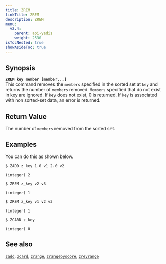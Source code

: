 ```yaml
---
title: ZREM
linkTitle: ZREM
description: ZREM
menu:
  v2.4:
    parent: api-yedis
    weight: 2530
isTocNested: true
showAsideToc: true
---
```


## Synopsis

<b>`ZREM key member [member...]`</b><br>
This command removes the `members` specified in the sorted set at `key` and returns the number of `members` removed.
`Members` specified that do not exist in key are ignored. If `key` does not exist, 0 is returned.
If `key` is associated with non sorted-set data, an error is returned.

## Return Value

The number of `members` removed from the sorted set.

## Examples

You can do this as shown below.

```sh
$ ZADD z_key 1.0 v1 2.0 v2
```

```
(integer) 2
```

```sh
$ ZREM z_key v2 v3
```

```
(integer) 1
```

```sh
$ ZREM z_key v1 v2 v3
```

```
(integer) 1
```

```sh
$ ZCARD z_key
```

```
(integer) 0
```

## See also

[`zadd`](../zadd/), [`zcard`](../zcard/), [`zrange`](../zrange/), [`zrangebyscore`](../zrangebyscore/), [`zrevrange`](../zrevrange)

